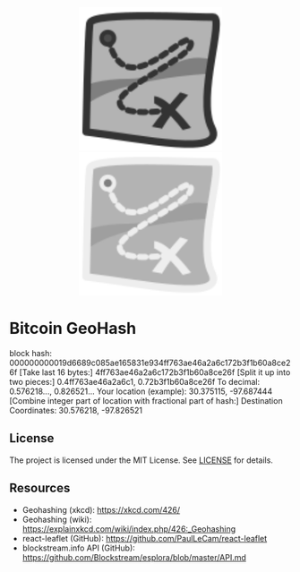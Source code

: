 
<p align="center">
    <img src="https://github.com/theborakompanioni/bitcoin-geohash/raw/master/src/logo-dark.svg#gh-light-mode-only" alt="Logo" width="256" />
    <img src="https://github.com/theborakompanioni/bitcoin-geohash/raw/master/src/logo-light.svg#gh-dark-mode-only" alt="Logo" width="256" />
</p>

Bitcoin GeoHash
===

block hash: 000000000019d6689c085ae165831e934ff763ae46a2a6c172b3f1b60a8ce26f
[Take last 16 bytes:]
4ff763ae46a2a6c172b3f1b60a8ce26f
[Split it up into two pieces:]
0.4ff763ae46a2a6c1, 0.72b3f1b60a8ce26f
To decimal: 0.576218..., 0.826521...
Your location (example): 30.375115, -97.687444
[Combine integer part of location with fractional part of hash:]
Destination Coordinates: 30.576218, -97.826521

## License

The project is licensed under the MIT License. See [LICENSE](LICENSE) for details.

## Resources
- Geohashing (xkcd): https://xkcd.com/426/
- Geohashing (wiki): https://explainxkcd.com/wiki/index.php/426:_Geohashing
- react-leaflet (GitHub): https://github.com/PaulLeCam/react-leaflet
- blockstream.info API (GitHub): https://github.com/Blockstream/esplora/blob/master/API.md
